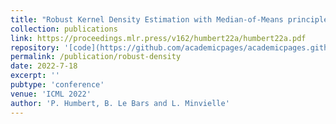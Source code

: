 ```yaml
---
title: "Robust Kernel Density Estimation with Median-of-Means principle"
collection: publications
link: https://proceedings.mlr.press/v162/humbert22a/humbert22a.pdf
repository: '[code](https://github.com/academicpages/academicpages.github.io)'
permalink: /publication/robust-density
date: 2022-7-18
excerpt: ''
pubtype: 'conference'
venue: 'ICML 2022'
author: 'P. Humbert, B. Le Bars and L. Minvielle'
---
```

